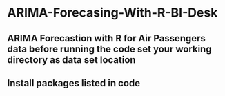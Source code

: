 # ARIMA-Forecasing-With-R-BI-Desk

## ARIMA Forecastion with R for Air Passengers data before running the code set your working directory as data set location 
##  Install  packages listed in code 
